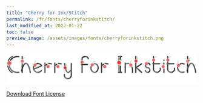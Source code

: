 ```yaml
---
title: "Cherry for Ink/Stitch"
permalink: /fr/fonts/cherryforinkstitch/
last_modified_at: 2022-01-22
toc: false
preview_image: /assets/images/fonts/cherryforinkstitch.png
---
```

![Cherryforinkstitch](/assets/images/fonts/cherryforinkstitch.png)

[Download Font License](https://github.com/inkstitch/inkstitch/tree/main/fonts/cherryforinkstitch/LICENSE)

